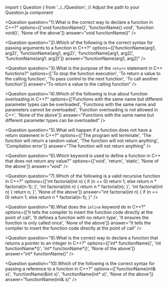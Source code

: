 import { Question } from '../../Question';  // Adjust the path to your Question.js component

 <Question
        question="1).What is the correct way to declare a function in C++?"
        options={['void functionName()', 'functionName() void', 'function void()', 'None of the above']}
        answer="void functionName()"
 />

 <Question
        question="2).Which of the following is the correct syntax for passing arguments to a function in C++?"
        options={['functionName(arg1, arg2)', 'functionName{arg1, arg2}', 'functionName[arg1, arg2]', 'functionName(arg1: arg2)']}
        answer="functionName(arg1, arg2)"
  />

  <Question
        question="3).What is the purpose of the `return` statement in C++ functions?"
        options={['To stop the function execution', 'To return a value to the calling function', 'To pass control to the next function', 'To call another function']}
        answer="To return a value to the calling function"
  />

   <Question
        question="4).Which of the following is true about function overloading in C++?"
        options={['Functions with the same name but different parameter types can be overloaded', 'Functions with the same name and parameters cannot be overloaded', 'Function overloading is not allowed in C++', 'None of the above']}
        answer="Functions with the same name but different parameter types can be overloaded"
  />

  <Question
        question="5).What will happen if a function does not have a return statement in C++?"
        options={['The program will terminate', 'The function will return a random value', 'The function will not return anything', 'Compilation error']}
        answer="The function will not return anything"
   />

  <Question
        question="6).Which keyword is used to define a function in C++ that does not return any value?"
        options={['void', 'return', 'static', 'None of the above']}
        answer="void"
  />

  <Question
        question="7).Which of the following is a valid recursive function in C++?"
        options={['int factorial(int n) { if (n == 0) return 1; else return n * factorial(n-1); }', 'int factorial(int n) { return n * factorial(n); }', 'int factorial(int n) { return n; }', 'None of the above']}
        answer="int factorial(int n) { if (n == 0) return 1; else return n * factorial(n-1); }"
  />

  <Question
    question="8).What does the `inline` keyword do in C++?"
    options={['It tells the compiler to insert the function code directly at the point of call', 'It defines a function with no return type', 'It ensures the function is only called once', 'None of the above']}
    answer="It tells the compiler to insert the function code directly at the point of call"
  />

  <Question
    question="9).What is the correct way to declare a function that returns a pointer to an integer in C++?"
    options={['int* functionName()', 'int functionName*()', 'int* functionName*()', 'None of the above']}
    answer="int* functionName()"
  />

  <Question
    question="10).Which of the following is the correct syntax for passing a reference to a function in C++?"
    options={['functionName(int& x)', 'functionName(&int x)', 'functionName(int* x)', 'None of the above']}
    answer="functionName(int& x)"
  />
